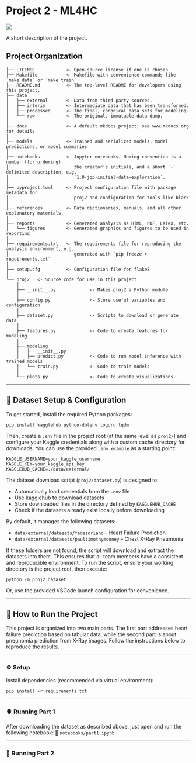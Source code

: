 # Project 2 - ML4HC

<a target="_blank" href="https://cookiecutter-data-science.drivendata.org/">
    <img src="https://img.shields.io/badge/CCDS-Project%20template-328F97?logo=cookiecutter" />
</a>

A short description of the project.

## Project Organization

```
├── LICENSE            <- Open-source license if one is chosen
├── Makefile           <- Makefile with convenience commands like `make data` or `make train`
├── README.md          <- The top-level README for developers using this project.
├── data
│   ├── external       <- Data from third party sources.
│   ├── interim        <- Intermediate data that has been transformed.
│   ├── processed      <- The final, canonical data sets for modeling.
│   └── raw            <- The original, immutable data dump.
│
├── docs               <- A default mkdocs project; see www.mkdocs.org for details
│
├── models             <- Trained and serialized models, model predictions, or model summaries
│
├── notebooks          <- Jupyter notebooks. Naming convention is a number (for ordering),
│                         the creator's initials, and a short `-` delimited description, e.g.
│                         `1.0-jqp-initial-data-exploration`.
│
├── pyproject.toml     <- Project configuration file with package metadata for
│                         proj2 and configuration for tools like black
│
├── references         <- Data dictionaries, manuals, and all other explanatory materials.
│
├── reports            <- Generated analysis as HTML, PDF, LaTeX, etc.
│   └── figures        <- Generated graphics and figures to be used in reporting
│
├── requirements.txt   <- The requirements file for reproducing the analysis environment, e.g.
│                         generated with `pip freeze > requirements.txt`
│
├── setup.cfg          <- Configuration file for flake8
│
└── proj2   <- Source code for use in this project.
    │
    ├── __init__.py             <- Makes proj2 a Python module
    │
    ├── config.py               <- Store useful variables and configuration
    │
    ├── dataset.py              <- Scripts to download or generate data
    │
    ├── features.py             <- Code to create features for modeling
    │
    ├── modeling
    │   ├── __init__.py
    │   ├── predict.py          <- Code to run model inference with trained models
    │   └── train.py            <- Code to train models
    │
    └── plots.py                <- Code to create visualizations
```

---

## 🔧 Dataset Setup & Configuration

To get started, install the required Python packages:

`pip install kagglehub python-dotenv loguru tqdm`

Then, create a `.env` file in the project root (at the same level as `proj2/`) and configure your Kaggle credentials along with a custom cache directory for downloads. You can use the provided `.env.example` as a starting point:

```
KAGGLE_USERNAME=your_kaggle_username
KAGGLE_KEY=your_kaggle_api_key
KAGGLEHUB_CACHE=./data/external/
```

The dataset download script (`proj2/dataset.py`) is designed to:

- Automatically load credentials from the `.env` file
- Use kagglehub to download datasets
- Store downloaded files in the directory defined by `KAGGLEHUB_CACHE`
- Check if the datasets already exist locally before downloading

By default, it manages the following datasets:

- `data/external/datasets/fedesoriano` – Heart Failure Prediction
- `data/external/datasets/paultimothymooney` – Chest X-Ray Pneumonia

If these folders are not found, the script will download and extract the datasets into them. This ensures that all team members have a consistent and reproducible environment.
To run the script, ensure your working directory is the project root, then execute:

`python -m proj2.dataset`

Or, use the provided VSCode launch configuration for convenience.

---

## 🚀 How to Run the Project

This project is organized into two main parts. The first part addresses heart failure prediction based on tabular data, while the second part is about pneunomia prediction from X-Ray images. Follow the instructions below to reproduce the results.

---

### ⚙️ Setup

Install dependencies (recommended via virtual environment):

```
pip install -r requirements.txt
```
---

### 🫀 Running Part 1

After downloading the dataset as described above, just open and run the following notebook:
📓 `notebooks/part1.ipynb`

---

### 🩻 Running Part 2
